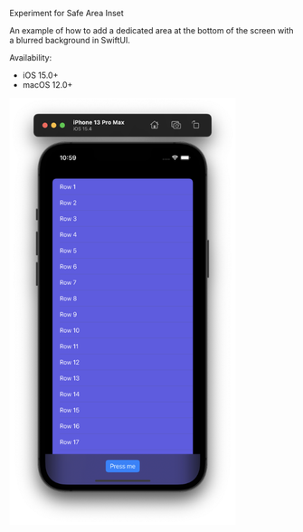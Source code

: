 Experiment for Safe Area Inset

An example of how to add a dedicated area at the bottom of the screen with a blurred background in SwiftUI.

Availability:
* iOS 15.0+
* macOS 12.0+ 

<img src="./Screenshots/screenshot-1.png" width="400">
